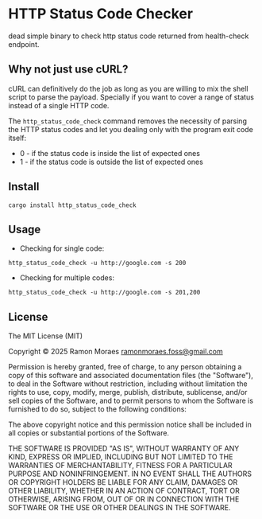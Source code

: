 # HTTP Status Code Checker

dead simple binary to check http status code returned from health-check
endpoint.

## Why not just use cURL?

cURL can definitively do the job as long as you are willing to mix the shell
script to parse the payload. Specially if you want to cover a range of status
instead of a single HTTP code.

The `http_status_code_check` command removes the necessity of parsing the HTTP
status codes and let you dealing only with the program exit code itself:
- 0 - if the status code is inside the list of expected ones
- 1 - if the status code is outside the list of expected ones

## Install

`cargo install http_status_code_check`

## Usage

- Checking for single code:

`http_status_code_check -u http://google.com -s 200`

- Checking for multiple codes:

`http_status_code_check -u http://google.com -s 201,200`


## License

The MIT License (MIT)

Copyright © 2025 Ramon Moraes <ramonmoraes.foss@gmail.com>

Permission is hereby granted, free of charge, to any person obtaining a copy of
this software and associated documentation files (the "Software"), to deal in
the Software without restriction, including without limitation the rights to
use, copy, modify, merge, publish, distribute, sublicense, and/or sell copies
of the Software, and to permit persons to whom the Software is furnished to do
so, subject to the following conditions:

The above copyright notice and this permission notice shall be included in all
copies or substantial portions of the Software.

THE SOFTWARE IS PROVIDED "AS IS", WITHOUT WARRANTY OF ANY KIND, EXPRESS OR
IMPLIED, INCLUDING BUT NOT LIMITED TO THE WARRANTIES OF MERCHANTABILITY,
FITNESS FOR A PARTICULAR PURPOSE AND NONINFRINGEMENT. IN NO EVENT SHALL THE
AUTHORS OR COPYRIGHT HOLDERS BE LIABLE FOR ANY CLAIM, DAMAGES OR OTHER
LIABILITY, WHETHER IN AN ACTION OF CONTRACT, TORT OR OTHERWISE, ARISING FROM,
OUT OF OR IN CONNECTION WITH THE SOFTWARE OR THE USE OR OTHER DEALINGS IN THE
SOFTWARE.
